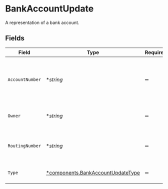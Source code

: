 # BankAccountUpdate

A representation of a bank account.


## Fields

| Field                                                                                 | Type                                                                                  | Required                                                                              | Description                                                                           | Example                                                                               |
| ------------------------------------------------------------------------------------- | ------------------------------------------------------------------------------------- | ------------------------------------------------------------------------------------- | ------------------------------------------------------------------------------------- | ------------------------------------------------------------------------------------- |
| `AccountNumber`                                                                       | **string*                                                                             | :heavy_minus_sign:                                                                    | The bank account number. This value will be masked in responses.                      | 100100123                                                                             |
| `Owner`                                                                               | **string*                                                                             | :heavy_minus_sign:                                                                    | The name of the bank account owner.                                                   | John Doe                                                                              |
| `RoutingNumber`                                                                       | **string*                                                                             | :heavy_minus_sign:                                                                    | The bank routing number (either ABA or BIC).                                          | 1.2345678e+07                                                                         |
| `Type`                                                                                | [*components.BankAccountUpdateType](../../models/components/bankaccountupdatetype.md) | :heavy_minus_sign:                                                                    | The bank account type.                                                                | CHECKING                                                                              |